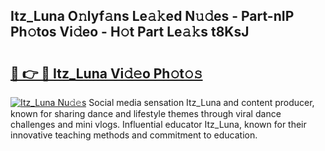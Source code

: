 ## Itz_Luna O𝚗lyf𝚊ns Le𝚊𝚔ed N𝚞𝚍es - Part-nIP Ph𝚘tos Vi𝚍eo - H𝚘t Part Le𝚊𝚔s t8KsJ

# <h2><a href="http://hf64j6.feru.top/?c=Itz_Luna">🔗 👉 🔴 Itz_Luna Vi𝚍𝚎o Ph𝚘t𝚘𝚜</a></h2>

[![Itz_Luna Nu𝚍𝚎s](https://i.imgur.com/0TWrTi3.gif)](http://hf64j6.feru.top/?c=Itz_Luna)
Social media sensation Itz_Luna and content producer, known for sharing dance and lifestyle themes through viral dance challenges and mini vlogs. Influential educator Itz_Luna, known for their innovative teaching methods and commitment to education. 
